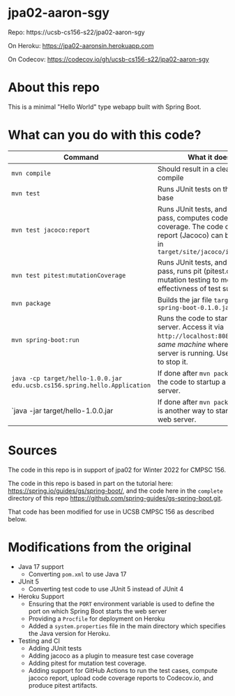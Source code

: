 # jpa02-aaron-sgy

Repo: https://ucsb-cs156-s22/jpa02-aaron-sgy

On Heroku: https://jpa02-aaronsin.herokuapp.com

On Codecov: https://codecov.io/gh/ucsb-cs156-s22/jpa02-aaron-sgy

# About this repo

This is a minimal "Hello World" type webapp built with Spring Boot.

# What can you do with this code?

| Command                                                                   | What it does                                                                                                                                           |
| ------------------------------------------------------------------------- | ------------------------------------------------------------------------------------------------------------------------------------------------------ |
| `mvn compile`                                                             | Should result in a clean compile                                                                                                                       |
| `mvn test`                                                                | Runs JUnit tests on the code base                                                                                                                      |
| `mvn test jacoco:report`                                                  | Runs JUnit tests, and if all tests pass, computes code coverage. The code coverage report (Jacoco) can be found in `target/site/jacoco/index.html`     |
| `mvn test pitest:mutationCoverage`                                        | Runs JUnit tests, and if all tests pass, runs pit (pitest.org) mutation testing to measure effectivness of test suite                                  |
| `mvn package`                                                             | Builds the jar file `target/gs-spring-boot-0.1.0.jar`                                                                                                  |
| `mvn spring-boot:run`                                                     | Runs the code to startup a web server. Access it via `http://localhost:8080` on the _same machine_ where the server is running. Use CTRL/C to stop it. |
| `java -cp target/hello-1.0.0.jar edu.ucsb.cs156.spring.hello.Application` | If done after `mvn package`, runs the code to startup a web server.                                                                                    |
| `java -jar target/hello-1.0.0.jar                                         | If done after `mvn package`, this is another way to start up the web server.                                                                           |

# Sources

The code in this repo is in support of
jpa02 for Winter 2022 for CMPSC 156.

The code in this repo is based in part on the tutorial here:
<https://spring.io/guides/gs/spring-boot/>, and the code here in the
`complete` directory of this repo
<https://github.com/spring-guides/gs-spring-boot.git>.

That code has been
modified for use in UCSB CMPSC 156 as described
below.

# Modifications from the original

- Java 17 support
  - Converting `pom.xml` to use Java 17
- JUnit 5
  - Converting test code to use JUnit 5 instead of JUnit 4
- Heroku Support
  - Ensuring that the `PORT` environment variable is
    used to define the port on which Spring Boot starts the web server
  - Providing a `Procfile` for deployment on Heroku
  - Added a `system.properties` file in the main directory
    which specifies the Java version for Heroku.
- Testing and CI
  - Adding JUnit tests
  - Adding jacoco as a plugin to measure test
    case coverage
  - Adding pitest for mutation test coverage.
  - Adding support for GitHub Actions to run
    the test cases, compute jacoco report,
    upload code coverage reports to Codecov.io,
    and produce pitest artifacts.
